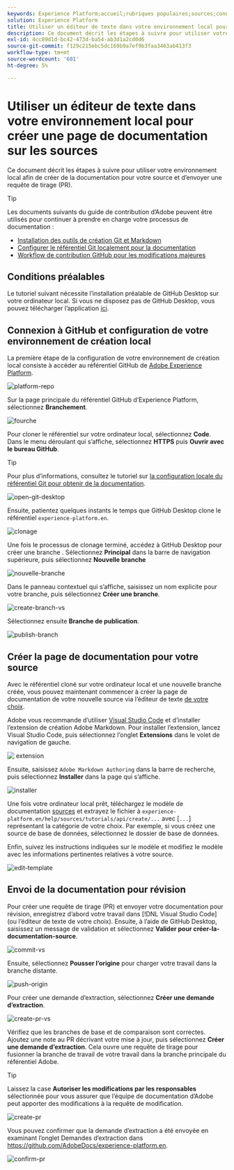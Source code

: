```yaml
---
keywords: Experience Platform;accueil;rubriques populaires;sources;connecteurs;connecteurs source;sdk sources;sdk;SDK
solution: Experience Platform
title: Utiliser un éditeur de texte dans votre environnement local pour créer une page de documentation sur les sources
description: Ce document décrit les étapes à suivre pour utiliser votre environnement local afin de créer de la documentation pour votre source et d’envoyer une requête de tirage (PR).
exl-id: 4cc89d1d-bc42-473d-ba54-ab3d1a2cd0d6
source-git-commit: f129c215ebc5dc169b9a7ef9b3faa3463ab413f3
workflow-type: tm+mt
source-wordcount: '601'
ht-degree: 5%

---
```


# Utiliser un éditeur de texte dans votre environnement local pour créer une page de documentation sur les sources

Ce document décrit les étapes à suivre pour utiliser votre environnement local afin de créer de la documentation pour votre source et d’envoyer une requête de tirage (PR).

>[!TIP]
>
>Les documents suivants du guide de contribution d’Adobe peuvent être utilisés pour continuer à prendre en charge votre processus de documentation : <ul><li>[Installation des outils de création Git et Markdown](https://experienceleague.adobe.com/docs/contributor/contributor-guide/setup/install-tools.html?lang=fr)</li><li>[Configurer le référentiel Git localement pour la documentation](https://experienceleague.adobe.com/docs/contributor/contributor-guide/setup/local-repo.html?lang=fr)</li><li>[Workflow de contribution GitHub pour les modifications majeures](https://experienceleague.adobe.com/docs/contributor/contributor-guide/setup/full-workflow.html?lang=fr)</li></ul>

## Conditions préalables

Le tutoriel suivant nécessite l’installation préalable de GitHub Desktop sur votre ordinateur local. Si vous ne disposez pas de GitHub Desktop, vous pouvez télécharger l’application [ici](https://desktop.github.com/).

## Connexion à GitHub et configuration de votre environnement de création local

La première étape de la configuration de votre environnement de création local consiste à accéder au référentiel GitHub de [Adobe Experience Platform](https://github.com/AdobeDocs/experience-platform.en).

![platform-repo](../assets/platform-repo.png)

Sur la page principale du référentiel GitHub d’Experience Platform, sélectionnez **Branchement**.

![fourche](../assets/fork.png)

Pour cloner le référentiel sur votre ordinateur local, sélectionnez **Code**. Dans le menu déroulant qui s’affiche, sélectionnez **HTTPS** puis **Ouvrir avec le bureau GitHub**.

>[!TIP]
>
>Pour plus d’informations, consultez le tutoriel sur [la configuration locale du référentiel Git pour obtenir de la documentation](https://experienceleague.adobe.com/docs/contributor/contributor-guide/setup/local-repo.html?lang=fr#create-a-local-clone-of-the-repository).

![open-git-desktop](../assets/open-git-desktop.png)

Ensuite, patientez quelques instants le temps que GitHub Desktop clone le référentiel `experience-platform.en`.

![clonage](../assets/cloning.png)

Une fois le processus de clonage terminé, accédez à GitHub Desktop pour créer une branche . Sélectionnez **Principal** dans la barre de navigation supérieure, puis sélectionnez **Nouvelle branche**

![nouvelle-branche](../assets/new-branch.png)

Dans le panneau contextuel qui s’affiche, saisissez un nom explicite pour votre branche, puis sélectionnez **Créer une branche**.

![create-branch-vs](../assets/create-branch-vs.png)

Sélectionnez ensuite **Branche de publication**.

![publish-branch](../assets/publish-branch.png)

## Créer la page de documentation pour votre source

Avec le référentiel cloné sur votre ordinateur local et une nouvelle branche créée, vous pouvez maintenant commencer à créer la page de documentation de votre nouvelle source via l’éditeur de texte [&#x200B; de votre choix](https://experienceleague.adobe.com/docs/contributor/contributor-guide/setup/install-tools.html?lang=fr#understand-markdown-editors).

Adobe vous recommande d’utiliser [Visual Studio Code](https://code.visualstudio.com/) et d’installer l’extension de création Adobe Markdown. Pour installer l’extension, lancez Visual Studio Code, puis sélectionnez l’onglet **Extensions** dans le volet de navigation de gauche.

![&#x200B; extension](../assets/extension.png)

Ensuite, saisissez `Adobe Markdown Authoring` dans la barre de recherche, puis sélectionnez **Installer** dans la page qui s’affiche.

![installer](../assets/install.png)

Une fois votre ordinateur local prêt, téléchargez le modèle de documentation [sources](../assets/api-template.zip) et extrayez le fichier à `experience-platform.en/help/sources/tutorials/api/create/...` avec [`...`] représentant la catégorie de votre choix. Par exemple, si vous créez une source de base de données, sélectionnez le dossier de base de données.

Enfin, suivez les instructions indiquées sur le modèle et modifiez le modèle avec les informations pertinentes relatives à votre source.

![edit-template](../assets/edit-template.png)

## Envoi de la documentation pour révision

Pour créer une requête de tirage (PR) et envoyer votre documentation pour révision, enregistrez d’abord votre travail dans [!DNL Visual Studio Code] (ou l’éditeur de texte de votre choix). Ensuite, à l’aide de GitHub Desktop, saisissez un message de validation et sélectionnez **Valider pour créer-la-documentation-source**.

![commit-vs](../assets/commit-vs.png)

Ensuite, sélectionnez **Pousser l’origine** pour charger votre travail dans la branche distante.

![push-origin](../assets/push-origin.png)

Pour créer une demande d’extraction, sélectionnez **Créer une demande d’extraction**.

![create-pr-vs](../assets/create-pr-vs.png)

Vérifiez que les branches de base et de comparaison sont correctes. Ajoutez une note au PR décrivant votre mise à jour, puis sélectionnez **Créer une demande d’extraction**. Cela ouvre une requête de tirage pour fusionner la branche de travail de votre travail dans la branche principale du référentiel Adobe.

>[!TIP]
>
>Laissez la case **Autoriser les modifications par les responsables** sélectionnée pour vous assurer que l’équipe de documentation d’Adobe peut apporter des modifications à la requête de modification.

![create-pr](../assets/create-pr.png)

Vous pouvez confirmer que la demande d’extraction a été envoyée en examinant l’onglet Demandes d’extraction dans https://github.com/AdobeDocs/experience-platform.en.

![confirm-pr](../assets/confirm-pr.png)

